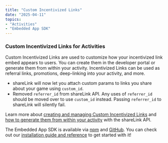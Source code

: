 ```yaml
---
title: "Custom Incentivized Links"
date: "2025-04-11"
topics:
- "Activities"
- "Embedded App SDK"
---
```


### Custom Incentivized Links for Activities

Custom Incentivized Links are used to customize how your incentivized link embed appears to users. You can create them in the developer portal or generate them from within your activity. Incentivized Links can be used as referral links, promotions, deep-linking into your activity, and more.

- shareLink will now let you attach custom params to links you share about your game using `custom_id`.
- Removed `referrer_id` from shareLink API. Any uses of `referrer_id` should be moved over to use `custom_id` instead. Passing `referrer_id` to shareLink will silently fail.

Learn more about [creating and managing Custom Incentivized Links](/docs/activities/development-guides#creating-and-managing-custom-incentivized-links) and [how to generate them from within your activity](/docs/activities/development-guides#generating-a-custom-link-within-your-activity) with the shareLink API.

The Embedded App SDK is available via [npm](https://www.npmjs.com/package/@discord/embedded-app-sdk) and [GitHub](https://github.com/discord/embedded-app-sdk). You can check out our [installation guide and reference](/docs/developer-tools/embedded-app-sdk) to get started with it!